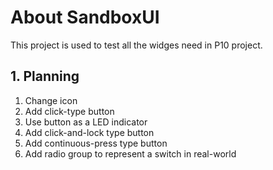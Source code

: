 ﻿# About SandboxUI

This project is used to test all the widges need in P10 project.

## 1. Planning
1. Change icon
1. Add click-type button
1. Use button as a LED indicator
1. Add click-and-lock type button
1. Add continuous-press type button
1. Add radio group to represent a switch in real-world